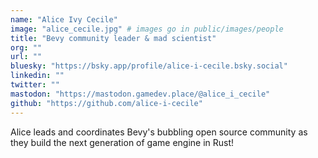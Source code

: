 ```yaml
---
name: "Alice Ivy Cecile"
image: "alice_cecile.jpg" # images go in public/images/people
title: "Bevy community leader & mad scientist"
org: ""
url: ""
bluesky: "https://bsky.app/profile/alice-i-cecile.bsky.social"
linkedin: ""
twitter: ""
mastodon: "https://mastodon.gamedev.place/@alice_i_cecile"
github: "https://github.com/alice-i-cecile"
---
```


Alice leads and coordinates Bevy's bubbling open source community as they build the next generation of game engine in Rust!
